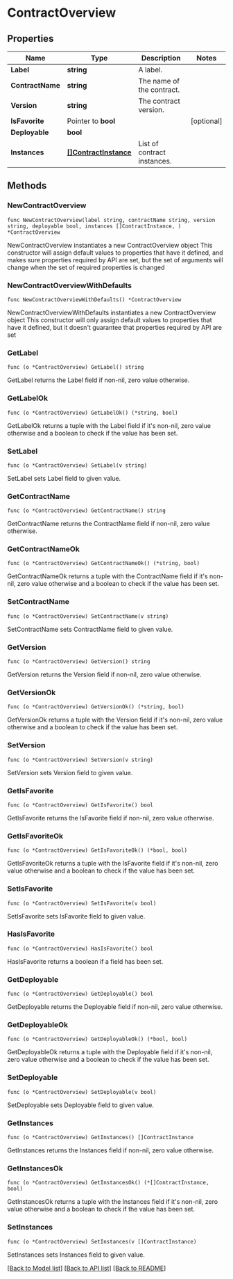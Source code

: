 # ContractOverview

## Properties

Name | Type | Description | Notes
------------ | ------------- | ------------- | -------------
**Label** | **string** | A label. | 
**ContractName** | **string** | The name of the contract. | 
**Version** | **string** | The contract version. | 
**IsFavorite** | Pointer to **bool** |  | [optional] 
**Deployable** | **bool** |  | 
**Instances** | [**[]ContractInstance**](ContractInstance.md) | List of contract instances. | 

## Methods

### NewContractOverview

`func NewContractOverview(label string, contractName string, version string, deployable bool, instances []ContractInstance, ) *ContractOverview`

NewContractOverview instantiates a new ContractOverview object
This constructor will assign default values to properties that have it defined,
and makes sure properties required by API are set, but the set of arguments
will change when the set of required properties is changed

### NewContractOverviewWithDefaults

`func NewContractOverviewWithDefaults() *ContractOverview`

NewContractOverviewWithDefaults instantiates a new ContractOverview object
This constructor will only assign default values to properties that have it defined,
but it doesn't guarantee that properties required by API are set

### GetLabel

`func (o *ContractOverview) GetLabel() string`

GetLabel returns the Label field if non-nil, zero value otherwise.

### GetLabelOk

`func (o *ContractOverview) GetLabelOk() (*string, bool)`

GetLabelOk returns a tuple with the Label field if it's non-nil, zero value otherwise
and a boolean to check if the value has been set.

### SetLabel

`func (o *ContractOverview) SetLabel(v string)`

SetLabel sets Label field to given value.


### GetContractName

`func (o *ContractOverview) GetContractName() string`

GetContractName returns the ContractName field if non-nil, zero value otherwise.

### GetContractNameOk

`func (o *ContractOverview) GetContractNameOk() (*string, bool)`

GetContractNameOk returns a tuple with the ContractName field if it's non-nil, zero value otherwise
and a boolean to check if the value has been set.

### SetContractName

`func (o *ContractOverview) SetContractName(v string)`

SetContractName sets ContractName field to given value.


### GetVersion

`func (o *ContractOverview) GetVersion() string`

GetVersion returns the Version field if non-nil, zero value otherwise.

### GetVersionOk

`func (o *ContractOverview) GetVersionOk() (*string, bool)`

GetVersionOk returns a tuple with the Version field if it's non-nil, zero value otherwise
and a boolean to check if the value has been set.

### SetVersion

`func (o *ContractOverview) SetVersion(v string)`

SetVersion sets Version field to given value.


### GetIsFavorite

`func (o *ContractOverview) GetIsFavorite() bool`

GetIsFavorite returns the IsFavorite field if non-nil, zero value otherwise.

### GetIsFavoriteOk

`func (o *ContractOverview) GetIsFavoriteOk() (*bool, bool)`

GetIsFavoriteOk returns a tuple with the IsFavorite field if it's non-nil, zero value otherwise
and a boolean to check if the value has been set.

### SetIsFavorite

`func (o *ContractOverview) SetIsFavorite(v bool)`

SetIsFavorite sets IsFavorite field to given value.

### HasIsFavorite

`func (o *ContractOverview) HasIsFavorite() bool`

HasIsFavorite returns a boolean if a field has been set.

### GetDeployable

`func (o *ContractOverview) GetDeployable() bool`

GetDeployable returns the Deployable field if non-nil, zero value otherwise.

### GetDeployableOk

`func (o *ContractOverview) GetDeployableOk() (*bool, bool)`

GetDeployableOk returns a tuple with the Deployable field if it's non-nil, zero value otherwise
and a boolean to check if the value has been set.

### SetDeployable

`func (o *ContractOverview) SetDeployable(v bool)`

SetDeployable sets Deployable field to given value.


### GetInstances

`func (o *ContractOverview) GetInstances() []ContractInstance`

GetInstances returns the Instances field if non-nil, zero value otherwise.

### GetInstancesOk

`func (o *ContractOverview) GetInstancesOk() (*[]ContractInstance, bool)`

GetInstancesOk returns a tuple with the Instances field if it's non-nil, zero value otherwise
and a boolean to check if the value has been set.

### SetInstances

`func (o *ContractOverview) SetInstances(v []ContractInstance)`

SetInstances sets Instances field to given value.



[[Back to Model list]](../README.md#documentation-for-models) [[Back to API list]](../README.md#documentation-for-api-endpoints) [[Back to README]](../README.md)


